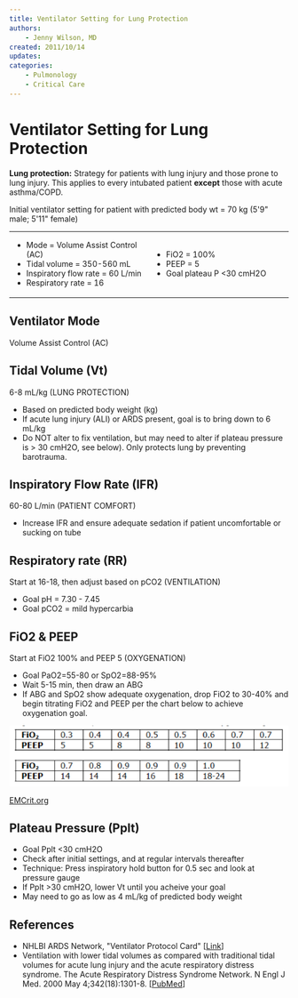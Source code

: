 ```yaml
---
title: Ventilator Setting for Lung Protection
authors:
    - Jenny Wilson, MD
created: 2011/10/14
updates:
categories:
    - Pulmonology
    - Critical Care
---
```


# Ventilator Setting for Lung Protection

**Lung protection:** Strategy for patients with lung injury and those prone to lung injury. This applies to every intubated patient **except** those with acute asthma/COPD.

Initial ventilator setting for patient with predicted body wt = 70 kg (5'9" male; 5'11" female)

<table>
<colgroup>
<col width="50%" />
<col width="50%" />
</colgroup>
<tbody>
<tr class="odd">
<td><ul>
<li>Mode = Volume Assist Control (AC)<br />
</li>
<li>Tidal volume = 350-560 mL<br />
</li>
<li>Inspiratory flow rate = 60 L/min<br />
</li>
<li>Respiratory rate = 16<br />
</li>
</ul></td>
<td><ul>
<li>FiO2 = 100%<br />
</li>
<li>PEEP = 5<br />
</li>
<li>Goal plateau P &lt;30 cmH2O<br />
</li>
</ul></td>
</tr>
</tbody>
</table>

## Ventilator Mode

Volume Assist Control (AC)

## Tidal Volume (Vt)

6-8 mL/kg (LUNG PROTECTION)

- Based on predicted body weight (kg)
- If acute lung injury (ALI) or ARDS present, goal is to bring down to 6 mL/kg
- Do NOT alter to fix ventilation, but may need to alter if plateau pressure is > 30 cmH2O, see below). Only protects lung by preventing barotrauma.

## Inspiratory Flow Rate (IFR)

60-80 L/min (PATIENT COMFORT)

- Increase IFR and ensure adequate sedation if patient uncomfortable or sucking on tube

## Respiratory rate (RR)

Start at 16-18, then adjust based on pCO2 (VENTILATION)

- Goal pH = 7.30 - 7.45
- Goal pCO2 = mild hypercarbia

## FiO2 & PEEP

Start at FiO2 100% and PEEP 5 (OXYGENATION)

- Goal PaO2=55-80 or SpO2=88-95%
- Wait 5-15 min, then draw an ABG
- If ABG and SpO2 show adequate oxygenation, drop FiO2 to 30-40% and begin titrating FiO2 and PEEP per the chart below to achieve oxygenation goal.

![FiO2 and PEEP chart](image-1.png)

[EMCrit.org](http://www.EMCrit.org)

## Plateau Pressure (Pplt)

- Goal Pplt &lt;30 cmH2O
- Check after initial settings, and at regular intervals thereafter
- Technique: Press inspiratory hold button for 0.5 sec and look at pressure gauge
- If Pplt >30 cmH2O, lower Vt until you acheive your goal
- May need to go as low as 4 mL/kg of predicted body weight

## References

- NHLBI ARDS Network, "Ventilator Protocol Card" [[Link](http://www.ardsnet.org/node/77791)]
- Ventilation with lower tidal volumes as compared with traditional tidal volumes for acute lung injury and the acute respiratory distress syndrome. The Acute Respiratory Distress Syndrome Network. N Engl J Med. 2000 May 4;342(18):1301-8. [[PubMed](https://www.ncbi.nlm.nih.gov/pubmed/10793162)]
